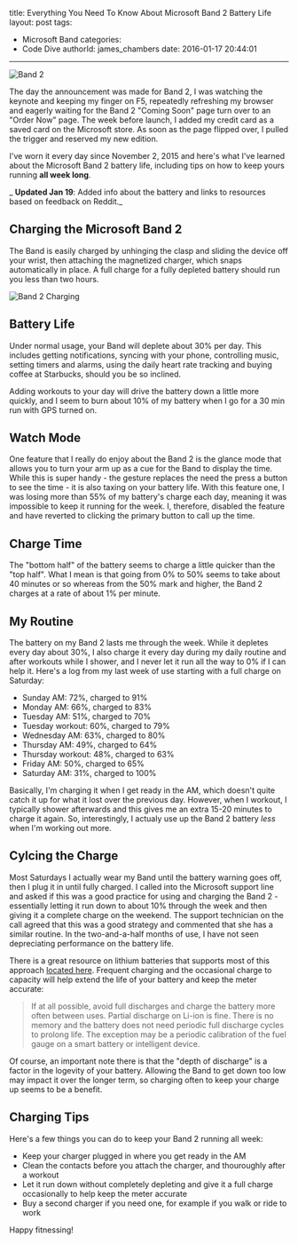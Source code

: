 title: Everything You Need To Know About Microsoft Band 2 Battery Life
layout: post
tags:
  - Microsoft Band
categories:
  - Code Dive
authorId: james_chambers
date: 2016-01-17 20:44:01
---
![Band 2](https://jcblogimages.blob.core.windows.net/img/2016/01/band-2.png)

The day the announcement was made for Band 2, I was watching the keynote and keeping my finger on F5, repeatedly refreshing my browser and eagerly waiting for the Band 2 "Coming Soon" page turn over to an "Order Now" page. The week before launch, I added my credit card as a saved card on the Microsoft store. As soon as the page flipped over, I pulled the trigger and reserved my new edition.

I've worn it every day since November 2, 2015 and here's what I've learned about the Microsoft Band 2 battery life, including tips on how to keep yours running **all week long**.

<!-- more -->

_ **Updated Jan 19**: Added info about the battery and links to resources based on feedback on Reddit._

## Charging the Microsoft Band 2

The Band is easily charged by unhinging the clasp and sliding the device off your wrist, then attaching the magnetized charger, which snaps automatically in place. A full charge for a fully depleted battery should run you less than two hours.

![Band 2 Charging](https://jcblogimages.blob.core.windows.net/img/2016/01/band-2-charger.png)

## Battery Life

Under normal usage, your Band will deplete about 30% per day. This includes getting notifications, syncing with your phone, controlling music, setting timers and alarms, using the daily heart rate tracking and buying coffee at Starbucks, should you be so inclined.

Adding workouts to your day will drive the battery down a little more quickly, and I seem to burn about 10% of my battery when I go for a 30 min run with GPS turned on. 

## Watch Mode

One feature that I really do enjoy about the Band 2 is the glance mode that allows you to turn your arm up as a cue for the Band to display the time. While this is super handy - the gesture replaces the need the press a button to see the time - it is also taxing on your battery life. With this feature one, I was losing more than 55% of my battery's charge each day, meaning it was impossible to keep it running for the week. I, therefore, disabled the feature and have reverted to clicking the primary button to call up the time.

## Charge Time

The "bottom half" of the battery seems to charge a little quicker than the "top half". What I mean is that going from 0%  to 50% seems to take about 40 minutes or so whereas from the 50% mark and higher, the Band 2 charges at a rate of about 1% per minute. 
 
## My Routine

The battery on my Band 2 lasts me through the week.  While it depletes every day about 30%, I also charge it every day during my daily routine and after workouts while I shower, and I never let it run all the way to 0% if I can help it.  Here's a log from my last week of use starting with a full charge on Saturday:

 - Sunday AM: 72%, charged to 91%
 - Monday AM: 66%, charged to 83%
 - Tuesday AM: 51%, charged to 70%
 - Tuesday workout: 60%, charged to 79%
 - Wednesday AM: 63%, charged to 80%
 - Thursday AM: 49%, charged to 64%
 - Thursday workout: 48%, charged to 63%
 - Friday AM: 50%, charged to 65%
 - Saturday AM: 31%, charged to 100%
 
Basically, I'm charging it when I get ready in the AM, which doesn't quite catch it up for what it lost over the previous day. However, when I workout, I typically shower afterwards and this gives me an extra 15-20 minutes to charge it again. So, interestingly, I actualy use up the Band 2 battery _less_ when I'm working out more.

## Cylcing the Charge

Most Saturdays I actually wear my Band until the battery warning goes off, then I plug it in until fully charged. I called into the Microsoft support line and asked if this was a good practice for using and charging the Band 2 - essentially letting it run down to about 10% through the week and then giving it a complete charge on the weekend. The support technician on the call agreed that this was a good strategy and commented that she has a similar routine. In the two-and-a-half months of use, I have not seen depreciating performance on the battery life.

There is a great resource on lithium batteries that supports most of this approach [located here](http://www.batteryuniversity.com/learn/article/how_to_prolong_lithium_based_batteries). Frequent charging and the occasional charge to capacity will help extend the life of your battery and keep the meter accurate:

> If at all possible, avoid full discharges and charge the battery more often between uses. Partial discharge on Li-ion is fine. There is no memory and the battery does not need periodic full discharge cycles to prolong life. The exception may be a periodic calibration of the fuel gauge on a smart battery or intelligent device. 

Of course, an important note there is that the "depth of discharge" is a factor in the logevity of your battery. Allowing the Band to get down too low may impact it over the longer term, so charging often to keep your charge up seems to be a benefit.

## Charging Tips

Here's a few things you can do to keep your Band 2 running all week:

 - Keep your charger plugged in where you get ready in the AM
 - Clean the contacts before you attach the charger, and thouroughly after a workout
 - Let it run down without completely depleting and give it a full charge occasionally to help keep the meter accurate
 - Buy a second charger if you need one, for example if you walk or ride to work
 
Happy fitnessing!